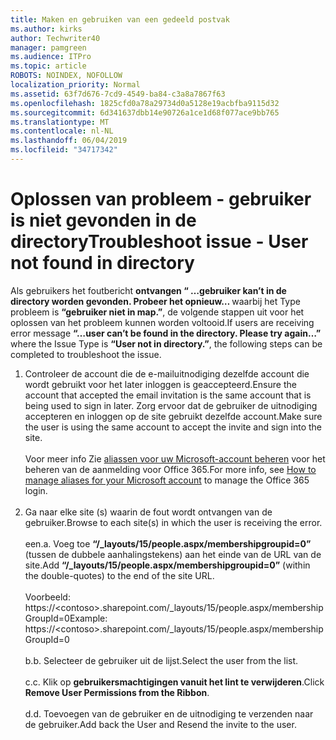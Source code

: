```yaml
---
title: Maken en gebruiken van een gedeeld postvak
ms.author: kirks
author: Techwriter40
manager: pamgreen
ms.audience: ITPro
ms.topic: article
ROBOTS: NOINDEX, NOFOLLOW
localization_priority: Normal
ms.assetid: 63f7d676-7cd9-4549-ba84-c3a8a7867f63
ms.openlocfilehash: 1825cfd0a78a29734d0a5128e19acbfba9115d32
ms.sourcegitcommit: 6d341637dbb14e90726a1ce1d68f077ace9bb765
ms.translationtype: MT
ms.contentlocale: nl-NL
ms.lasthandoff: 06/04/2019
ms.locfileid: "34717342"
---
```

# <a name="troubleshoot-issue---user-not-found-in-directory"></a><span data-ttu-id="08f81-102">Oplossen van probleem - gebruiker is niet gevonden in de directory</span><span class="sxs-lookup"><span data-stu-id="08f81-102">Troubleshoot issue - User not found in directory</span></span>

<p><span data-ttu-id="08f81-103">Als gebruikers het foutbericht <strong>ontvangen &ldquo; &hellip;gebruiker kan&rsquo;t in de directory worden gevonden. Probeer het opnieuw&hellip; </strong> waarbij het Type probleem is <strong> &ldquo;gebruiker niet in map.&rdquo;</strong>, de volgende stappen uit voor het oplossen van het probleem kunnen worden voltooid.</span><span class="sxs-lookup"><span data-stu-id="08f81-103">If users are receiving error message <strong>&ldquo;&hellip;user can&rsquo;t be found in the directory. Please try again&hellip;&rdquo;</strong> where the Issue Type is <strong>&ldquo;User not in directory.&rdquo;</strong>, the following steps can be completed to troubleshoot the issue.</span></span></p> <ol> <li><span data-ttu-id="08f81-104">Controleer de account die de e-mailuitnodiging dezelfde account die wordt gebruikt voor het later inloggen is geaccepteerd.</span><span class="sxs-lookup"><span data-stu-id="08f81-104">Ensure the account that accepted the email invitation is the same account that is being used to sign in later.</span></span> <span data-ttu-id="08f81-105">Zorg ervoor dat de gebruiker de uitnodiging accepteren en inloggen op de site gebruikt dezelfde account.</span><span class="sxs-lookup"><span data-stu-id="08f81-105">Make sure the user is using the same account to accept the invite and sign into the site.</span></span> <br /><br /><span data-ttu-id="08f81-106">Voor meer info Zie <a href="https://support.microsoft.com/en-us/help/12407/microsoft-account-how-to-manage-aliases">aliassen voor uw Microsoft-account beheren</a> voor het beheren van de aanmelding voor Office 365.</span><span class="sxs-lookup"><span data-stu-id="08f81-106">For more info, see <a href="https://support.microsoft.com/en-us/help/12407/microsoft-account-how-to-manage-aliases">How to manage aliases for your Microsoft account</a> to manage the Office 365 login.</span></span> <br /><br /></li> <li><span data-ttu-id="08f81-107">Ga naar elke site (s) waarin de fout wordt ontvangen van de gebruiker.</span><span class="sxs-lookup"><span data-stu-id="08f81-107">Browse to each site(s) in which the user is receiving the error.</span></span> <br /><br /><span data-ttu-id="08f81-108">een.</span><span class="sxs-lookup"><span data-stu-id="08f81-108">a.</span></span> <span data-ttu-id="08f81-109">Voeg toe <strong> &ldquo;/_layouts/15/people.aspx/membershipgroupid=0&rdquo; </strong> (tussen de dubbele aanhalingstekens) aan het einde van de URL van de site.</span><span class="sxs-lookup"><span data-stu-id="08f81-109">Add <strong>&ldquo;/_layouts/15/people.aspx/membershipgroupid=0&rdquo;</strong> (within the double-quotes) to the end of the site URL.</span></span> <br /><br /><span data-ttu-id="08f81-110">Voorbeeld: https://&lt;contoso&gt;.sharepoint.com/_layouts/15/people.aspx/membershipGroupId=0</span><span class="sxs-lookup"><span data-stu-id="08f81-110">Example: https://&lt;contoso&gt;.sharepoint.com/_layouts/15/people.aspx/membershipGroupId=0</span></span> <br /><br /><span data-ttu-id="08f81-111">b.</span><span class="sxs-lookup"><span data-stu-id="08f81-111">b.</span></span> <span data-ttu-id="08f81-112">Selecteer de gebruiker uit de lijst.</span><span class="sxs-lookup"><span data-stu-id="08f81-112">Select the user from the list.</span></span> <br /><br /><span data-ttu-id="08f81-113">c.</span><span class="sxs-lookup"><span data-stu-id="08f81-113">c.</span></span> <span data-ttu-id="08f81-114">Klik op <strong>gebruikersmachtigingen vanuit het lint te verwijderen</strong>.</span><span class="sxs-lookup"><span data-stu-id="08f81-114">Click <strong>Remove User Permissions from the Ribbon</strong>.</span></span> <br /><br /><span data-ttu-id="08f81-115">d.</span><span class="sxs-lookup"><span data-stu-id="08f81-115">d.</span></span> <span data-ttu-id="08f81-116">Toevoegen van de gebruiker en de uitnodiging te verzenden naar de gebruiker.</span><span class="sxs-lookup"><span data-stu-id="08f81-116">Add back the User and Resend the invite to the user.</span></span></li> </ol>

